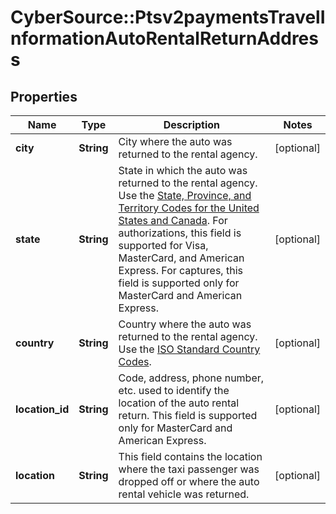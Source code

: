 # CyberSource::Ptsv2paymentsTravelInformationAutoRentalReturnAddress

## Properties
Name | Type | Description | Notes
------------ | ------------- | ------------- | -------------
**city** | **String** | City where the auto was returned to the rental agency.  | [optional] 
**state** | **String** | State in which the auto was returned to the rental agency. Use the [State, Province, and Territory Codes for the United States and Canada](https://developer.cybersource.com/library/documentation/sbc/quickref/states_and_provinces.pdf).  For authorizations, this field is supported for Visa, MasterCard, and American Express.  For captures, this field is supported only for MasterCard and American Express.  | [optional] 
**country** | **String** | Country where the auto was returned to the rental agency. Use the [ISO Standard Country Codes](https://developer.cybersource.com/library/documentation/sbc/quickref/countries_alpha_list.pdf).  | [optional] 
**location_id** | **String** | Code, address, phone number, etc. used to identify the location of the auto rental return. This field is supported only for MasterCard and American Express.  | [optional] 
**location** | **String** | This field contains the location where the taxi passenger was dropped off or where the auto rental vehicle was returned.  | [optional] 


